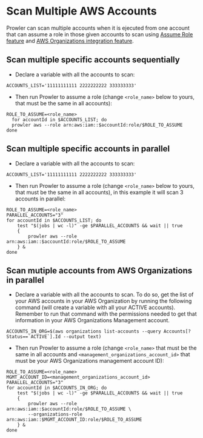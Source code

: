 # Scan Multiple AWS Accounts

Prowler can scan multiple accounts when it is ejecuted from one account that can assume a role in those given accounts to scan using [Assume Role feature](role-assumption.md) and [AWS Organizations integration feature](organizations.md).


## Scan multiple specific accounts sequentially

- Declare a variable with all the accounts to scan:

```
ACCOUNTS_LIST='11111111111 2222222222 333333333'
```

- Then run Prowler to assume a role (change `<role_name>` below to yours, that must be the same in all accounts):

```
ROLE_TO_ASSUME=<role_name>
  for accountId in $ACCOUNTS_LIST; do
  prowler aws --role arn:aws:iam::$accountId:role/$ROLE_TO_ASSUME
done
```

## Scan multiple specific accounts in parallel

- Declare a variable with all the accounts to scan:

```
ACCOUNTS_LIST='11111111111 2222222222 333333333'
```

- Then run Prowler to assume a role (change `<role_name>` below to yours, that must be the same in all accounts), in this example it will scan 3 accounts in parallel:

```
ROLE_TO_ASSUME=<role_name>
PARALLEL_ACCOUNTS="3"
for accountId in $ACCOUNTS_LIST; do
    test "$(jobs | wc -l)" -ge $PARALLEL_ACCOUNTS && wait || true
    {
        prowler aws --role arn:aws:iam::$accountId:role/$ROLE_TO_ASSUME
    } &
done
```

## Scan mutiple accounts from AWS Organizations in parallel

- Declare a variable with all the accounts to scan. To do so, get the list of your AWS accounts in your AWS Organization by running the following command (will create a variable with all your ACTIVE accounts). Remember to run that command with the permissions needed to get that information in your AWS Organizations Management account.

```
ACCOUNTS_IN_ORG=$(aws organizations list-accounts --query Accounts[?Status==`ACTIVE`].Id --output text)
```

- Then run Prowler to assume a role (change `<role_name>` that must be the same in all accounts and `<management_organizations_account_id>` that must be your AWS Organizations management account ID):

```
ROLE_TO_ASSUME=<role_name>
MGMT_ACCOUNT_ID=<management_organizations_account_id>
PARALLEL_ACCOUNTS="3"
for accountId in $ACCOUNTS_IN_ORG; do
    test "$(jobs | wc -l)" -ge $PARALLEL_ACCOUNTS && wait || true
    {
        prowler aws --role arn:aws:iam::$accountId:role/$ROLE_TO_ASSUME \
        --organizations-role arn:aws:iam::$MGMT_ACCOUNT_ID:role/$ROLE_TO_ASSUME
    } &
done
```
